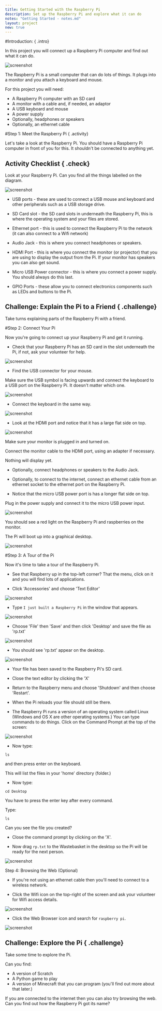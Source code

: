 ```yaml
---
title: Getting Started with the Raspberry Pi
description: Set up the Raspberry Pi and explore what it can do 
notes: "Getting Started - notes.md"
layout: project
new: true
---
```


#Introduction:  { .intro}

In this project you will connect up a Raspberry Pi computer and find out what it can do. 

![screenshot](images/pi-plug-in.gif)

The Raspberry Pi is a small computer that can do lots of things. It plugs into a monitor and you attach a keyboard and mouse. 

For this project you will need:

+ A Raspberry Pi computer with an SD card
+ A monitor with a cable and, if needed, an adaptor
+ A USB keyboard and mouse
+ A power supply
+ Optionally, headphones or speakers
+ Optionally, an ethernet cable


#Step 1: Meet the Raspberry Pi  { .activity}

Let's take a look at the Raspberry Pi. You should have a Raspberry Pi computer in front of you for this. It shouldn't be connected to anything yet. 

## Activity Checklist { .check}

Look at your Raspberry Pi. Can you find all the things labelled on the diagram. 

![screenshot](images/pi-labelled.png)
    
+ USB ports - these are used to connect a USB mouse and keyboard and other peripherals such as a USB storage drive. 

+ SD Card slot - the SD card slots in underneath the Raspberry Pi, this is where the operating system and your files are stored. 
    
+ Ethernet port - this is used to connect the Raspberry Pi to the network (it can also connect to a Wifi network)

+ Audio Jack - this is where you connect headphones or speakers.

+ HDMI Port - this is where you connect the monitor (or projector) that you are using to display the output from the Pi. If your monitor has speakers you can also get sound. 

+ Micro USB Power connector - this is where you connect a power supply. You should always do this last. 

+ GPIO Ports - these allow you to connect electronics components such as LEDs and buttons to the Pi.  


## Challenge: Explain the Pi to a Friend { .challenge}

Take turns explaining parts of the Raspberry Pi with a friend. 

#Step 2: Connect Your Pi

Now you're going to connect up your Raspberry Pi and get it running. 

+ Check that your Raspberry Pi has an SD card in the slot underneath the Pi, if not, ask your volunteer for help. 

![screenshot](images/pi-sd.png)

+ Find the USB connector for your mouse. 

Make sure the USB symbol is facing upwards and connect the keyboard to a USB port on the Raspberry Pi. It doesn't matter which one.

![screenshot](images/pi-mouse.png) 

+ Connect the keyboard in the same way. 

![screenshot](images/pi-keyboard.png) 

+ Look at the HDMI port and notice that it has a large flat side on top.

![screenshot](images/pi-hdmi.png) 

Make sure your monitor is plugged in and turned on. 

Connect the monitor cable to the HDMI port, using an adapter if necessary. 

Nothing will display yet.  

+ Optionally, connect headphones or speakers to the Audio Jack. 

+ Optionally, to connect to the internet, connect an ethernet cable from an ethernet socket to the ethernet port on the Raspberry Pi. 

+ Notice that the micro USB power port is has a longer flat side on top. 

Plug in the power supply and connect it to the micro USB power input. 

![screenshot](images/pi-power.png) 

You should see a red light on the Raspberry Pi and raspberries on the monitor. 

The Pi will boot up into a graphical desktop. 

![screenshot](images/pi-desktop.png) 


#Step 3: A Tour of the Pi

Now it's time to take a tour of the Raspberry Pi. 

+ See that Raspberry up in the top-left corner? That the menu, click on it and you will find lots of applications. 

+ Click 'Accessories' and choose 'Text Editor'

![screenshot](images/pi-accessories.png)  

+ Type `I just built a Raspberry Pi` in the window that appears.

![screenshot](images/pi-text-editor.png)  

+ Choose 'File' then 'Save' and then click 'Desktop' and save the file as 'rp.txt'

![screenshot](images/pi-save.png)  

+ You should see 'rp.txt' appear on the desktop. 

![screenshot](images/pi-saved.png)  

+ Your file has been saved to the Raspberry Pi's SD card. 

+ Close the text editor by clicking the 'X'

+ Return to the Raspberry menu and choose 'Shutdown' and then choose 'Restart'. 

+ When the Pi reloads your file should still be there. 

+ The Raspberry Pi runs a version of an operating system called Linux (Windows and OS X are other operating systems.) You can type commands to do things. Click on the Command Prompt at the top of the screen:

![screenshot](images/pi-command-prompt.png)  

+ Now type: 

```
ls
``` 

and then press enter on the keyboard.

This will list the files in your 'home' directory (folder.)

+ Now type:

```
cd Desktop
```

You have to press the enter key after every command. 

Type: 

```
ls
``` 

Can you see the file you created?

+ Close the command prompt by clicking on the 'X'. 

+ Now drag `rp.txt` to the Wastebasket in the desktop so the Pi will be ready for the next person.  

![screenshot](images/pi-waste.png)

Step 4: Browsing the Web (Optional)

+ If you're not using an ethernet cable then you'll need to connect to a wireless network. 

+ Click the Wifi icon on the top-right of the screen and ask your volunteer for Wifi access details. 

![screenshot](images/pi-wifi.png)

+ Click the Web Browser icon and search for `raspberry pi`.

![screenshot](images/pi-browser.png)

## Challenge: Explore the Pi { .challenge} 

Take some time to explore the Pi. 

Can you find:
+ A version of Scratch
+ A Python game to play 
+ A version of Minecraft that you can program (you'll find out more about that later.)

If you are connected to the internet then you can also try browsing the web. Can you find out how the Raspberry Pi got its name?




